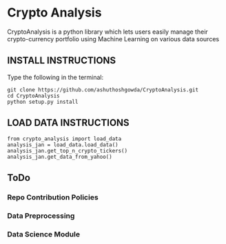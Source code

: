 # Crypto Analysis

CryptoAnalysis is a python library which lets users easily manage their
crypto-currency portfolio using Machine Learning on various data sources

## INSTALL INSTRUCTIONS
Type the following in the terminal:

    git clone https://github.com/ashuthoshgowda/CryptoAnalysis.git
    cd CryptoAnalysis
    python setup.py install


## LOAD DATA INSTRUCTIONS

    from crypto_analysis import load_data
    analysis_jan = load_data.load_data()
    analysis_jan.get_top_n_crypto_tickers()
    analysis_jan.get_data_from_yahoo()

## ToDo

### Repo Contribution Policies
### Data Preprocessing
### Data Science Module

